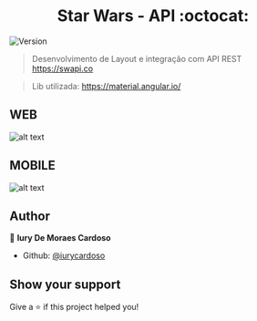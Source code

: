 <h1 align="center">Star Wars - API :octocat: </h1>
<p>
  <img alt="Version" src="https://img.shields.io/badge/version-1.0.0-blue.svg?cacheSeconds=2592000" />
</p>

>Desenvolvimento de Layout e integração com API REST https://swapi.co

> Lib utilizada: https://material.angular.io/

## WEB

![alt text](https://github.com/iurycardoso/starwars-api/blob/develop/starwars/src/assets/desk.gif)

## MOBILE

![alt text](https://github.com/iurycardoso/starwars-api/blob/develop/starwars/src/assets/mobile.gif)


## Author

👤 **Iury De Moraes Cardoso**

* Github: [@iurycardoso](https://github.com/iurycardoso)

## Show your support

Give a ⭐️ if this project helped you!

